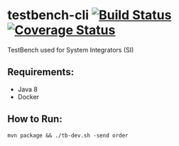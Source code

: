 # testbench-cli [![Build Status](https://travis-ci.org/JonnyLinton/testbench-cli.svg?branch=master)](https://travis-ci.org/JonnyLinton/testbench-cli) [![Coverage Status](https://coveralls.io/repos/github/JonnyLinton/testbench-cli/badge.svg?branch=master)](https://coveralls.io/github/JonnyLinton/testbench-cli?branch=master)
TestBench used for System Integrators (SI)

## Requirements:
* Java 8
* Docker

## How to Run:
`mvn package && ./tb-dev.sh -send order`
